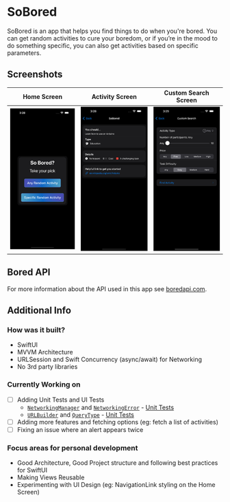 # SoBored
SoBored is an app that helps you find things to do when you're bored. You can get random activities to cure your boredom, or if you’re in the mood to do something specific, you can also get activities based on specific parameters. 

## Screenshots
| Home Screen | Activity Screen | Custom Search Screen |
| --- | --- |  --- |
| ![Home Screen](https://github.com/YSBoomOfficial/SoBored/blob/main/App%20Screenshots/Home.png) | ![Activity Screen](https://github.com/YSBoomOfficial/SoBored/blob/main/App%20Screenshots/Activity.png) | ![Custom Search Screen](https://github.com/YSBoomOfficial/SoBored/blob/main/App%20Screenshots/CustomSearch.png) |

## Bored API
For more information about the API used in this app see [boredapi.com](https://www.boredapi.com).

## Additional Info
### How was it built?
- SwiftUI
- MVVM Architecture
- URLSession and Swift Concurrency (async/await) for Networking
- No 3rd party libraries

### Currently Working on
- [ ] Adding Unit Tests and UI Tests
	- [`NetworkingManager`](https://github.com/YSBoomOfficial/SoBored/blob/main/SoBored/Shared/Networking/Networking%20Manager/NetworkingManager.swift) and [`NetworkingError`](https://github.com/YSBoomOfficial/SoBored/blob/main/SoBored/Shared/Networking/Networking%20Manager/NetworkingError.swift) - [Unit Tests](https://github.com/YSBoomOfficial/SoBored/blob/main/SoBored%20Tests/NetworkingManagerTests.swift)
	- [`URLBuilder`](https://github.com/YSBoomOfficial/SoBored/blob/main/SoBored/Shared/Networking/URL%20Builder/URLBuilder.swift) and [`QueryType`](https://github.com/YSBoomOfficial/SoBored/blob/main/SoBored/Shared/Networking/URL%20Builder/QueryType.swift) - [Unit Tests](https://github.com/YSBoomOfficial/SoBored/blob/main/SoBored%20Tests/URLBuilderTests.swift)
- [ ] Adding more features and fetching options (eg: fetch a list of activities)
- [ ] Fixing an issue where an alert appears twice

### Focus areas for personal development
- Good Architecture, Good Project structure and following best practices for SwiftUI
- Making Views Reusable
- Experimenting with UI Design (eg: NavigationLink styling on the Home Screen) 
